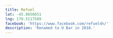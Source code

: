 ```yaml
---
title: Refuel
lat: -45.8656651
lng: 170.5117589
facebook: 'https://www.facebook.com/refueldn/'
description: 'Renamed to U Bar in 2018.'
---
```

